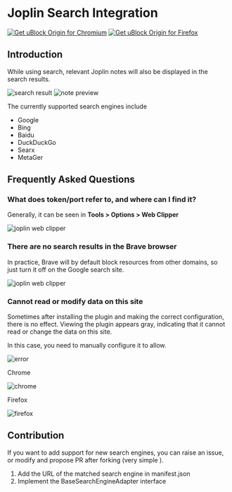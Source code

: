 # Joplin Search Integration

<a href="https://chrome.google.com/webstore/detail/joplin-search-integration/mcjkdcifkhjenpfjacnbhpdcnjknjkhj"><img src="https://user-images.githubusercontent.com/585534/107280622-91a8ea80-6a26-11eb-8d07-77c548b28665.png" alt="Get uBlock Origin for Chromium"></a> <a href="https://addons.mozilla.org/zh-CN/firefox/addon/joplin-search-integration/"><img src="https://user-images.githubusercontent.com/585534/107280546-7b9b2a00-6a26-11eb-8f9f-f95932f4bfec.png" alt="Get uBlock Origin for Firefox"></a>

## Introduction

While using search, relevant Joplin notes will also be displayed in the search results.

![search result](https://joplin-utils.rxliuli.com/images/joplin-search-integration-search.png)
![note preview](https://joplin-utils.rxliuli.com/images/joplin-search-integration-detail.png)

The currently supported search engines include

- Google
- Bing
- Baidu
- DuckDuckGo
- Searx
- MetaGer

## Frequently Asked Questions

### What does token/port refer to, and where can I find it?

Generally, it can be seen in **Tools > Options > Web Clipper**

![joplin web clipper](https://img.rxliuli.com/20210316092547.png)

### There are no search results in the Brave browser

In practice, Brave will by default block resources from other domains, so just turn it off on the Google search site.

![joplin web clipper](https://img.rxliuli.com/20210320142144.png)

### Cannot read or modify data on this site

Sometimes after installing the plugin and making the correct configuration, there is no effect. Viewing the plugin appears gray, indicating that it cannot read or change the data on this site.

In this case, you need to manually configure it to allow.

![error](/images/read-and-change-data-error.jpg)

Chrome

![chrome](/images/read-and-change-data-on-firefox.jpg)

Firefox

![firefox](/images/read-and-change-data-on-firefox.jpg)

## Contribution

If you want to add support for new search engines, you can raise an issue, or modify and propose PR after forking (very simple ).

1. Add the URL of the matched search engine in manifest.json
2. Implement the BaseSearchEngineAdapter interface
